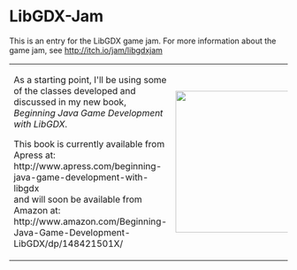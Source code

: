 # LibGDX-Jam

This is an entry for the LibGDX game jam.
For more information about the game jam, see http://itch.io/jam/libgdxjam

<table><tr><td>
<p>
As a starting point, I'll be using some of the classes developed and discussed in my new book, 
<i>Beginning Java Game Development with LibGDX</i>.
</p>
<p>
This book is currently available from Apress at: <br>
http://www.apress.com/beginning-java-game-development-with-libgdx <br>
and will soon be available from Amazon at: <br>
http://www.amazon.com/Beginning-Java-Game-Development-LibGDX/dp/148421501X/
</p>
</td><td width=256>
<img src="https://github.com/stemkoski/LibGDX-Jam/blob/master/libgdx-book-cover.jpg" width="256">
</td></tr></table>
